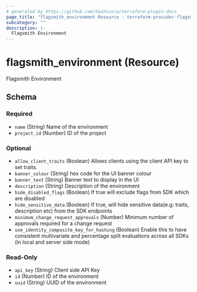```yaml
---
# generated by https://github.com/hashicorp/terraform-plugin-docs
page_title: "flagsmith_environment Resource - terraform-provider-flagsmith"
subcategory: ""
description: |-
  Flagsmith Environment
---
```


# flagsmith_environment (Resource)

Flagsmith Environment



<!-- schema generated by tfplugindocs -->
## Schema

### Required

- `name` (String) Name of the environment
- `project_id` (Number) ID of the project

### Optional

- `allow_client_traits` (Boolean) Allows clients using the client API key to set traits.
- `banner_colour` (String) hex code for the UI banner colour
- `banner_text` (String) Banner text to display in the UI
- `description` (String) Description of the environment
- `hide_disabled_flags` (Boolean) If true will exclude flags from SDK which are disabled
- `hide_sensitive_data` (Boolean) If true, will hide sensitive data(e.g: traits, description etc) from the SDK endpoints
- `minimum_change_request_approvals` (Number) Minimum number of approvals required for a change request
- `use_identity_composite_key_for_hashing` (Boolean) Enable this to have consistent multivariate and percentage split evaluations across all SDKs (in local and server side mode)

### Read-Only

- `api_key` (String) Client side API Key
- `id` (Number) ID of the environment
- `uuid` (String) UUID of the environment
